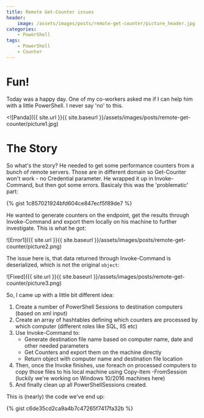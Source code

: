 ```yaml
---
title: Remote Get-Counter issues
header:
    image: /assets/images/posts/remote-get-counter/picture_header.jpg
categories:
    - PowerShell
tags:
    - PowerShell
    - Counter
---
```


# Fun!

Today was a happy day. One of my co-workers asked me if I can help him with a little PowerShell. I never say 'no' to this. 

<![Panda]({{ site.url }}{{ site.baseurl }}/assets/images/posts/remote-get-counter/picture1.jpg) 

# The Story

So what's the story? He needed to get some performance counters from a bunch of remote servers. Those are in different domain so Get-Counter won't work - no Credential parameter. He wrapped it up in Invoke-Command, but then got some errors. Basicaly this was the 'problematic' part:

{% gist 1c857021924bfd604ce847ecf5f89de7 %}

He wanted to generate counters on the endpoint, get the results through Invoke-Command and export them locally on his machine to further investigate. This is what he got:

![Error1]({{ site.url }}{{ site.baseurl }}/assets/images/posts/remote-get-counter/picture2.png)

The issue here is, that data returned through Invoke-Command is deserialized, which is not the original `object`:

![Fixed]({{ site.url }}{{ site.baseurl }}/assets/images/posts/remote-get-counter/picture3.png)

So, I came up with a little bit different idea:
1. Create a number of PowerShell Sessions to destination computers (based on xml input)
2. Create an array of hashtables defining which counters are processed by which computer (different roles like SQL, IIS etc)
3. Use Invoke-Command to:
    - Generate destination file name based on computer name, date and other needed parameters
	- Get Counters and export them on the machine directly
	- Return object with computer name and destination file location
4. Then, once the Invoke finishes, use foreach on processed computers to copy those files to his local machine using Copy-Item -FromSession (luckily we're working on Windows 10/2016 machines here)
5. And finally clean up all PowerShellSessions created.

This is (nearly) the code we've end up:

{% gist c6de35cd2ca9a4b7c47265f7417fa32b %}




